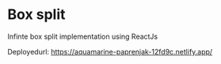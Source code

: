 # Box split

Infinte box split implementation using ReactJs

Deployedurl: https://aquamarine-paprenjak-12fd9c.netlify.app/


